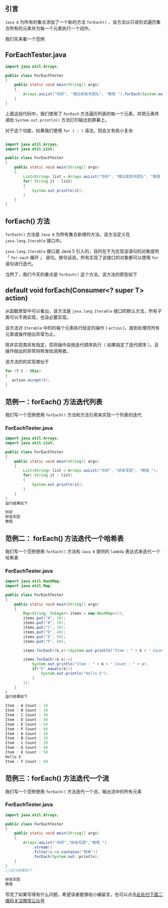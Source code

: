 ## 引言
`Java 8` 为所有的集合添加了一个新的方法 `forEach()` ，该方法以只读形式遍历集合所有的元素并为每一个元素执行一个动作。

我们先来看一个范例

## ForEachTester.java
```java
import java.util.Arrays;

public class ForEachTester
{
    public static void main(String[] args)
    {
        Arrays.asList("你好", "搜云库技术团队", "教程 ").forEach(System.out::println);
    }
}
```
上面这段代码中，我们使用了 `forEach` 方法遍历列表的每一个元素，并把元素传递给 `System.out.println()` 方法打印输出到屏幕上。

对于这个功能，如果我们使用 `for ( : )` 语法，则会又有些小复杂
```java

import java.util.Arrays;
import java.util.List;

public class ForEachTester
{
    public static void main(String[] args)
    {
        List<String> list = Arrays.asList("你好", "搜云库技术团队", "教程 ");
        for( String it : list)
        {
            System.out.println(it);
        }
    }
}
```

## forEach() 方法
`forEach()` 方法是 `Java 8` 为所有集合新增的方法。该方法定义在 `java.lang.Iterable` 接口中。

`java.lang.Iterable` 接口是 Java 5 引入的，目的在于为实现该语句的对象提供 「 `for-each` 循环 」 语句。换句话说，所有实现了该接口的对象都可以使用 `for` 语句进行迭代。

当然了，我们今天的重点是 `forEach()` 这个方法。该方法的原型如下

## default void forEach(Consumer<? super T> action)
从函数原型中可以看出，该方法是 `java.lang.Iterable` 接口的默认方法，所有子类可以不用实现，也没必要实现。

该方法对 `Iterable` 中的的每个元素执行给定的操作 ( `action` )，直到处理完所有元素或操作抛出异常为止。

除非实现类另有指定，否则操作会按迭代顺序执行（ 如果指定了迭代顺序 ）。且操作抛出的异常将转发给调用者。

该方法的的实现类似于
```java
for (T t : this)
{
   action.accept(t);
}
```
## 范例一：forEach() 方法迭代列表
我们写一个范例使用 `forEach()` 方法和方法引用来实现一个列表的迭代

### ForEachTester.java
```java
import java.util.Arrays;
import java.util.List;

public class ForEachTester
{
    public static void main(String[] args)
    {
        List<String> list = Arrays.asList("你好", "研发军团", "教程 ");
        for( String it : list)
        {
            System.out.println(it);
        }
    }
}
运行结果如下

你好
研发军团
教程 
```

## 范例二： forEach() 方法迭代一个哈希表

我们写一个范例使用 `forEach()` 方法和 `Java 8` 提供的 `lambda` 表达式来迭代一个哈希表

### ForEachTester.java
```java
import java.util.HashMap;
import java.util.Map;

public class ForEachTester
{
    public static void main(String[] args)
    {
        Map<String, Integer> items = new HashMap<>();
        items.put("A", 10);
        items.put("B", 20);
        items.put("C", 30);
        items.put("D", 40);
        items.put("E", 50);
        items.put("F", 60);

        items.forEach((k,v)->System.out.println("Item : " + k + " Count : " + v));

        items.forEach((k,v)->{
            System.out.println("Item : " + k + " Count : " + v);
            if("E".equals(k)){
                System.out.println("Hello E");
            }
        });
    }
}
运行结果如下

Item : A Count : 10
Item : B Count : 20
Item : C Count : 30
Item : D Count : 40
Item : E Count : 50
Item : F Count : 60
Item : A Count : 10
Item : B Count : 20
Item : C Count : 30
Item : D Count : 40
Item : E Count : 50
Hello E
Item : F Count : 60
```
## 范例三：forEach() 方法迭代一个流
我们写一个范例使用 `forEach()` 方法迭代一个流，输出流中的所有元素

### ForEachTester.java
```java
import java.util.Arrays;

public class ForEachTester
{
    public static void main(String[] args)
    {
        Arrays.asList("你好","研发军团","教程 ")
            .stream()
            .filter(s->s.contains("简单"))
            .forEach(System.out::println);
    }
}
//运行结果如下

研发军团
教程 
```

写完了如果写得有什么问题，希望读者能够给小编留言，也可以点击[此处扫下面二维码关注微信公众号](https://www.ycbbs.vip/?p=28 "此处扫下面二维码关注微信公众号")